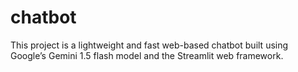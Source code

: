 # chatbot
This project is a lightweight and fast web-based chatbot built using Google’s Gemini 1.5 flash model and the Streamlit web framework.
